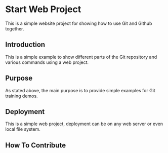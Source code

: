 # Start Web Project

This is a simple website project for showing how to use Git and Github together.

## Introduction 

This is a simple example to show different parts of the Git repository and various commands using a web project.

## Purpose

As stated above, the main purpose is to provide simple examples for Git training demos.

## Deployment

This is a simple web project, deployment can be on any web server or even local file system.

## How To Contribute